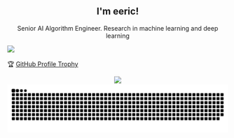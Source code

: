 <p align="center">
  <h2 align="center">I'm eeric!</h2>
</p>
<p align="center">
  Senior AI Algorithm Engineer. Research in machine learning and deep learning
</p>

<div align="left"> <img src="https://visitor-badge.glitch.me/badge?page_id=eeric" /> </div>

🏆 [GitHub Profile Trophy](#apply-theme)

<div align="center"> <img src="https://github-profile-trophy.vercel.app/?username=eeric&row=1&theme=discord&margin-w=10" /> </div>
<img src="https://github.com/eeric/Pedestrian-detection-paper-list/blob/main/Visualize/github-snake.svg">




